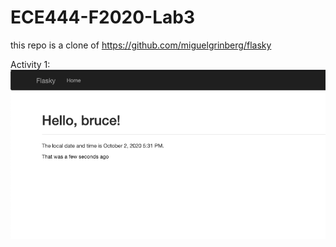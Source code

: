 # ECE444-F2020-Lab3

this repo is a clone of
https://github.com/miguelgrinberg/flasky

Activity 1:
![Activity1](https://github.com/bruce311/ECE444-F2020-Lab3/blob/main/screenshots/Screen%20Shot%202020-10-02%20at%205.32.03%20PM.png)